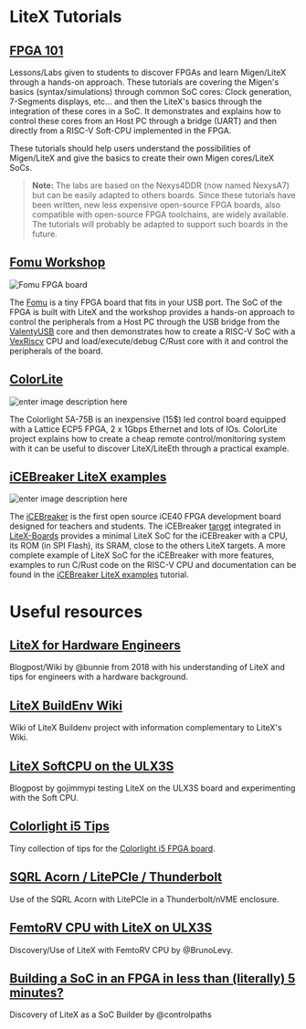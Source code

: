 # LiteX Tutorials

## [FPGA 101](https://github.com/litex-hub/fpga_101)
Lessons/Labs given to students to discover FPGAs and learn Migen/LiteX through a hands-on approach.  These tutorials are covering the Migen's basics (syntax/simulations) through common SoC cores: Clock generation, 7-Segments displays, etc... and then the LiteX's basics through the integration of these cores in a SoC. It demonstrates and explains how to control these cores from an Host PC through a bridge (UART) and then directly from a RISC-V Soft-CPU implemented in the FPGA.

These tutorials should help users understand the possibilities of Migen/LiteX and give the basics to create their own Migen cores/LiteX SoCs. 

> **Note:** The labs are based on the Nexys4DDR (now named NexysA7) but can be easily adapted to others boards. Since these tutorials have been written, new less expensive open-source FPGA boards, also compatible with open-source FPGA toolchains, are widely available. The tutorials will probably be adapted to support such boards in the future.

## [Fomu Workshop](https://workshop.fomu.im/en/latest/)
![Fomu FPGA board](https://www.crowdsupply.com/img/decb/fomu-front-back-03_png_project-body.jpg)

The [Fomu](https://www.crowdsupply.com/sutajio-kosagi/fomu) is a tiny FPGA board that fits in your USB port. The SoC of the FPGA is built with LiteX and the workshop provides a hands-on approach to control the peripherals from a Host PC through the USB bridge from the [ValentyUSB](https://github.com/im-tomu/valentyusb) core and then demonstrates how to create a RISC-V SoC with a [VexRiscv](https://github.com/SpinalHDL/VexRiscv) CPU and load/execute/debug C/Rust core with it and control the peripherals of the board.

## [ColorLite](https://github.com/enjoy-digital/colorlite)
![enter image description here](https://raw.githubusercontent.com/enjoy-digital/colorlite/master/doc/power_off.jpg)

The Colorlight 5A-75B is an inexpensive (15$) led control board equipped with a Lattice ECP5 FPGA, 2 x 1Gbps Ethernet and lots of IOs. ColorLite project explains how to create a cheap remote control/monitoring system with it can be useful to discover LiteX/LiteEth through a practical example.

## [iCEBreaker LiteX examples](https://github.com/icebreaker-fpga/icebreaker-litex-examples)
![enter image description here](https://www.crowdsupply.com/img/301a/icebreaker-iso_png_project-body.jpg)

The [iCEBreaker](https://www.crowdsupply.com/1bitsquared/icebreaker-fpga) is the first open source iCE40 FPGA development board designed for teachers and students. The iCEBreaker [target](https://github.com/litex-hub/litex-boards/blob/master/litex_boards/targets/icebreaker.py) integrated in [LiteX-Boards](https://github.com/litex-hub/litex-boards) provides a minimal LiteX SoC for the iCEBreaker with a CPU, its ROM (in SPI Flash), its SRAM, close to the others LiteX targets. A more complete example of LiteX SoC for the iCEBreaker with more features, examples to run C/Rust code on the RISC-V CPU and documentation can be found in the [iCEBreaker LiteX examples](https://github.com/icebreaker-fpga/icebreaker-litex-examples) tutorial.

# Useful resources

## [LiteX for Hardware Engineers](https://github.com/enjoy-digital/litex/wiki/LiteX-for-Hardware-Engineers) 
Blogpost/Wiki by @bunnie from 2018 with his understanding of LiteX and tips for engineers with a hardware background.

## [LiteX BuildEnv Wiki](https://github.com/timvideos/litex-buildenv/wiki)
Wiki of LiteX Buildenv project with information complementary to LiteX's Wiki.

## [LiteX SoftCPU on the ULX3S](https://gojimmypi.blogspot.com/2020/03/litex-soft-cpu-on-ulx3s-reloading.html) 
Blogpost by gojimmypi testing LiteX on the ULX3S board and experimenting with the Soft CPU.

## [Colorlight i5 Tips](https://github.com/kazkojima/colorlight-i5-tips) 
Tiny collection of tips for the [Colorlight i5 FPGA board](https://github.com/wuxx/Colorlight-FPGA-Projects).

## [SQRL Acorn / LitePCIe / Thunderbolt](https://github.com/SMB784/SQRL_quickstart) 
Use of the SQRL Acorn with LitePCIe in a Thunderbolt/nVME enclosure.

## [FemtoRV CPU with LiteX on ULX3S](https://github.com/BrunoLevy/learn-fpga/blob/master/FemtoRV/TUTORIALS/litex.md)
Discovery/Use of LiteX with FemtoRV CPU by @BrunoLevy.

## [Building a SoC in an FPGA in less than (literally) 5 minutes?](https://www.controlpaths.com/2022/01/17/building-a-soc-with-litex/)
Discovery of LiteX as a SoC Builder by @controlpaths
